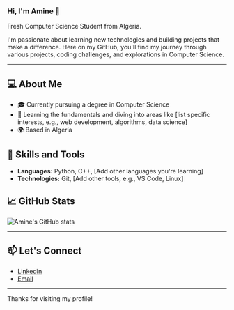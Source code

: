 ### Hi, I'm Amine 👋
Fresh Computer Science Student from Algeria.

I'm passionate about learning new technologies and building projects that make a difference. Here on my GitHub, you'll find my journey through various projects, coding challenges, and explorations in Computer Science.

---

## 💻 About Me

- 🎓 Currently pursuing a degree in Computer Science
- 🌱 Learning the fundamentals and diving into areas like [list specific interests, e.g., web development, algorithms, data science]
- 🌍 Based in Algeria

## 🌟 Skills and Tools

- **Languages:** Python, C++, [Add other languages you're learning]
- **Technologies:** Git, [Add other tools, e.g., VS Code, Linux]

## 📈 GitHub Stats

![Amine's GitHub stats](https://github-readme-stats.vercel.app/api?username=yourusername&show_icons=true&theme=radical)

---

## 📫 Let's Connect

- [LinkedIn](https://www.linkedin.com/in/mohamed-amine-bekoul-)
- [Email](nm_bekoul@esi.dz)

---

Thanks for visiting my profile!
